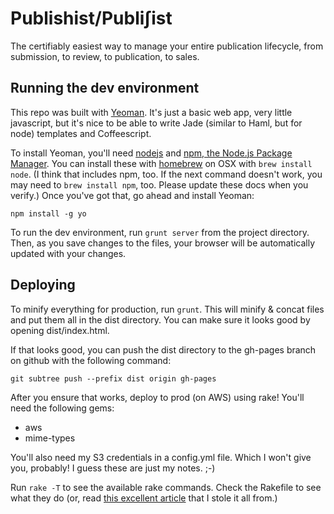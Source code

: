 Publishist/Publiʃist
====================

The certifiably easiest way to manage your entire publication lifecycle, from
submission, to review, to publication, to sales.

Running the dev environment
---------------------------

This repo was built with [Yeoman]. It's just a basic web app, very little
javascript, but it's nice to be able to write Jade (similar to Haml, but for
node) templates and Coffeescript.

To install Yeoman, you'll need [nodejs] and [npm, the Node.js Package
Manager][npm]. You can install these with [homebrew] on OSX with `brew install
node`. (I think that includes npm, too. If the next command doesn't work, you
may need to `brew install npm`, too. Please update these docs when you verify.)
Once you've got that, go ahead and install Yeoman:

    npm install -g yo

  [Yeoman]: http://yeoman.io/
  [nodejs]: http://nodejs.org/
  [npm]: https://npmjs.org/
  [homebrew]: http://brew.sh/

To run the dev environment, run `grunt server` from the project directory.
Then, as you save changes to the files, your browser will be automatically
updated with your changes.

Deploying
---------

To minify everything for production, run `grunt`. This will minify & concat
files and put them all in the dist directory. You can make sure it looks good
by opening dist/index.html.

If that looks good, you can push the dist directory to the gh-pages branch on
github with the following command:

    git subtree push --prefix dist origin gh-pages

After you ensure that works, deploy to prod (on AWS) using rake! You'll need the following gems:

* aws
* mime-types

You'll also need my S3 credentials in a config.yml file. Which I won't give
you, probably! I guess these are just my notes. ;-)

Run `rake -T` to see the available rake commands. Check the Rakefile to see
what they do (or, read [this excellent article] that I stole it all from.)

  [this excellent article]: http://spin.atomicobject.com/2013/09/23/deploy-aws-s3-rake/
